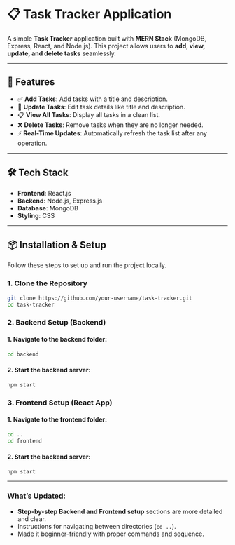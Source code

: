 # 📋 Task Tracker Application

A simple **Task Tracker** application built with **MERN Stack** (MongoDB, Express, React, and Node.js). This project allows users to **add, view, update, and delete tasks** seamlessly.

---

## 🚀 Features

- ✅ **Add Tasks**: Add tasks with a title and description.
- 📝 **Update Tasks**: Edit task details like title and description.
- 📋 **View All Tasks**: Display all tasks in a clean list.
- ❌ **Delete Tasks**: Remove tasks when they are no longer needed.
- ⚡ **Real-Time Updates**: Automatically refresh the task list after any operation.

---

## 🛠️ Tech Stack

- **Frontend**: React.js
- **Backend**: Node.js, Express.js
- **Database**: MongoDB
- **Styling**: CSS

---

## 📦 Installation & Setup

Follow these steps to set up and run the project locally.

### 1. **Clone the Repository**

```bash
git clone https://github.com/your-username/task-tracker.git
cd task-tracker
```

### **2. Backend Setup (Backend)**

#### 1. Navigate to the backend folder: 

```bash
cd backend
```
#### 2. Start the backend server:

```bash
npm start
```

### **3. Frontend Setup (React App)**

#### 1. Navigate to the frontend folder: 

```bash
cd ..
cd frontend
```
#### 2. Start the backend server:

```bash
npm start
```

---

### What’s Updated:
- **Step-by-step Backend and Frontend setup** sections are more detailed and clear.
- Instructions for navigating between directories (`cd ..`).
- Made it beginner-friendly with proper commands and sequence.
